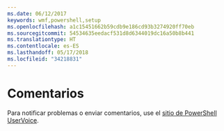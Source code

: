 ```yaml
---
ms.date: 06/12/2017
keywords: wmf,powershell,setup
ms.openlocfilehash: a1c15451662b59cdb9e186cd93b3274920ff70eb
ms.sourcegitcommit: 54534635eedacf531d8d6344019dc16a50b8b441
ms.translationtype: HT
ms.contentlocale: es-ES
ms.lasthandoff: 05/17/2018
ms.locfileid: "34218831"
---
```

# <a name="feedback"></a>Comentarios
Para notificar problemas o enviar comentarios, use el [sitio de PowerShell UserVoice](http://windowsserver.uservoice.com/forums/301869-powershell).
